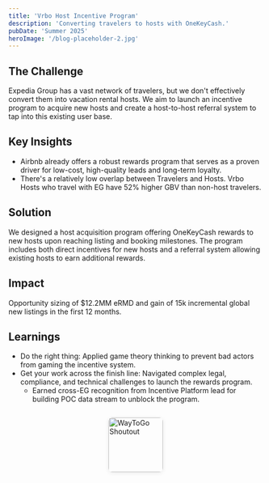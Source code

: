 ```yaml
---
title: 'Vrbo Host Incentive Program'
description: 'Converting travelers to hosts with OneKeyCash.'
pubDate: 'Summer 2025'
heroImage: '/blog-placeholder-2.jpg'
---
```


## The Challenge
Expedia Group has a vast network of travelers, but we don't effectively convert them into vacation rental hosts. We aim to launch an incentive program to acquire new hosts and create a host-to-host referral system to tap into this existing user base.

## Key Insights
- Airbnb already offers a robust rewards program that serves as a proven driver for low-cost, high-quality leads and long-term loyalty.
- There's a relatively low overlap between Travelers and Hosts. Vrbo Hosts who travel with EG have 52% higher GBV than non-host travelers.

## Solution
We designed a host acquisition program offering OneKeyCash rewards to new hosts upon reaching listing and booking milestones. The program includes both direct incentives for new hosts and a referral system allowing existing hosts to earn additional rewards.

## Impact
Opportunity sizing of $12.2MM eRMD and gain of 15k incremental global new listings in the first 12 months. 

## Learnings
- <span class="hover-orange">Do the right thing</span>: Applied game theory thinking to prevent bad actors from gaming the incentive system.
- <span class="hover-orange">Get your work across the finish line</span>: Navigated complex legal, compliance, and technical challenges to launch the rewards program. 
    - Earned cross-EG recognition from Incentive Platform lead for building POC data stream to unblock the program.

<div style="display: flex; justify-content: center; margin: 2em 0;">
  <img src="/shoutout.png" alt="WayToGo Shoutout" style="width: 108px; height: auto; border-radius: 8px; box-shadow: 0 2px 8px rgba(0,0,0,0.08);" />
</div>
